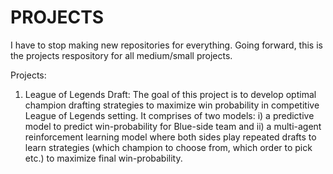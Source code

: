 # PROJECTS
 I have to stop making new repositories for everything. Going forward, this is the projects respository for all medium/small projects.


Projects:

1. League of Legends Draft: The goal of this project is to develop optimal champion drafting strategies to maximize win probability in competitive League of Legends setting. It comprises of two models: i) a predictive model to predict win-probability for Blue-side team and ii) a multi-agent reinforcement learning model where both sides play repeated drafts to learn strategies (which champion to choose from, which order to pick etc.) to maximize final win-probability.
